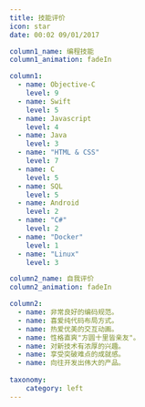 ```yaml
---
title: 技能评价
icon: star
date: 00:02 09/01/2017

column1_name: 编程技能
column1_animation: fadeIn

column1:
  - name: Objective-C
    level: 9
  - name: Swift
    level: 5
  - name: Javascript
    level: 4
  - name: Java
    level: 3
  - name: "HTML & CSS"
    level: 7
  - name: C
    level: 5
  - name: SQL
    level: 5
  - name: Android
    level: 2
  - name: "C#"
    level: 2
  - name: "Docker"
    level: 1
  - name: "Linux"
    level: 3

column2_name: 自我评价
column2_animation: fadeIn

column2:
  - name: 非常良好的编码规范。
  - name: 喜爱纯代码布局方式。
  - name: 热爱优美的交互动画。
  - name: 性格直爽"方圆十里皆亲友"。
  - name: 对新技术有浓厚的兴趣。
  - name: 享受突破难点的成就感。
  - name: 向往开发出伟大的产品。
    
taxonomy:
    category: left
---
```

